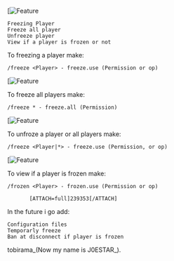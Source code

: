 [![Feature](https://cdn.discordapp.com/attachments/804065774636499006/805755732749713418/qt2NU2A.jpg)

    Freezing Player
    Freeze all player
    Unfreeze player
    View if a player is frozen or not

To freezing a player make:

    /freeze <Player> - freeze.use (Permission or op)



[![Feature](https://cdn.discordapp.com/attachments/804065774636499006/805756020466122752/Screenshot_7.png)



To freeze all players make:

    /freeze * - freeze.all (Permission)

      
[![Feature](https://cdn.discordapp.com/attachments/804065774636499006/805756024875122748/Screenshot_2.png)

To unfroze a player or all players make:

    /freeze <Player|*> - freeze.use (Permission, or op)



[![Feature](https://cdn.discordapp.com/attachments/804065774636499006/805756026036289567/Screenshot_3.png)


To view if a player is frozen make:

    /frozen <Player> - frozen.use (Permission or op)

           [ATTACH=full]239353[/ATTACH]


In the future i go add:

    Configuration files
    Temporarly freeze
    Ban at disconnect if player is frozen


tobirama_(Now my name is J0ESTAR_).
